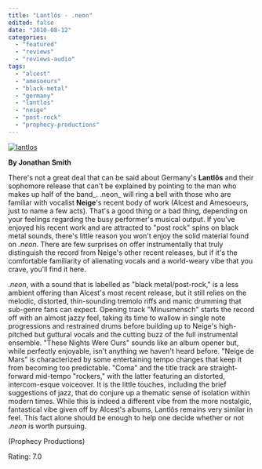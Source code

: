 ```yaml
---
title: "Lantlôs - .neon"
edited: false
date: "2010-08-12"
categories:
  - "featured"
  - "reviews"
  - "reviews-audio"
tags:
  - "alcest"
  - "amesoeurs"
  - "black-metal"
  - "germany"
  - "lantlos"
  - "neige"
  - "post-rock"
  - "prophecy-productions"
---
```


[![](http://www.hellbound.ca/wp-content/uploads/2010/08/lantlos-300x300.jpg "lantlos")](http://www.hellbound.ca/wp-content/uploads/2010/08/lantlos.jpg)

**By Jonathan Smith**

There's not a great deal that can be said about Germany's **Lantlôs** and their sophomore release that can't be explained by pointing to the man who makes up half of the band_. .neon_ will ring a bell with those who are familiar with vocalist **Neige**'s recent body of work (Alcest and Amesoeurs, just to name a few acts). That's a good thing or a bad thing, depending on your feelings regarding the busy performer's musical output. If you've enjoyed his recent work and are attracted to "post rock" spins on black metal sounds, there's little reason you won't enjoy the solid material found on _.neon_. There are few surprises on offer instrumentally that truly distinguish the record from Neige's other recent releases, but if it's the comfortable familiarity of alienating vocals and a world-weary vibe that you crave, you'll find it here.

_.neon_, with a sound that is labelled as "black metal/post-rock," is a less ambient offering than Alcest's most recent release, but it still relies on the melodic, distorted, thin-sounding tremolo riffs and manic drumming that sub-genre fans can expect. Opening track "Minusmensch" starts the record off with an almost jazzy feel, taking its time to wallow in single note progressions and restrained drums before building up to Neige's high-pitched but guttural vocals and the cutting buzz of the full instrumental ensemble. "These Nights Were Ours" sounds like an album opener but, while perfectly enjoyable, isn't anything we haven't heard before. "Neige de Mars" is characterized by some entertaining tempo changes that keep it from becoming too predictable. "Coma" and the title track are straight-forward mid-tempo "rockers," with the latter featuring an distorted, intercom-esque voiceover. It is the little touches, including the brief suggestions of jazz, that do conjure up a thematic sense of isolation within modern times. While this is indeed a different vibe from the more nostalgic, fantastical vibe given off by Alcest's albums, Lantlôs remains very similar in feel. This fact alone should be enough to help one decide whether or not _.neon_ is worth pursuing.

(Prophecy Productions)

Rating: 7.0
